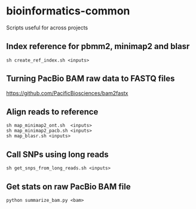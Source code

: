 # bioinformatics-common
Scripts useful for across projects

## Index reference for pbmm2, minimap2 and blasr
```
sh create_ref_index.sh <inputs>
```
## Turning PacBio BAM raw data to FASTQ files
https://github.com/PacificBiosciences/bam2fastx

## Align reads to reference
```
sh map_minimap2_ont.sh  <inputs>
sh map_minimap2_pacb.sh <inputs>
sh map_blasr.sh <inputs>
```

## Call SNPs using long reads
```
sh get_snps_from_long_reads.sh <inputs>
```

## Get stats on raw PacBio BAM file
```
python summarize_bam.py <bam>
```
